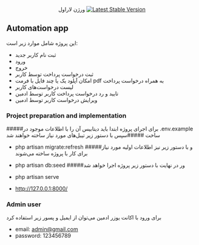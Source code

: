 <p align="center">
ورژن لاراول
<a href="https://packagist.org/packages/laravel/framework"><img src="https://img.shields.io/packagist/v/laravel/framework" alt="Latest Stable Version"></a>
</p>

## Automation app

این پروژه شامل موارد زیر است:
- ثبت نام کاربر جدید
- ورود
- خروج
- ثبت درخواست پرداخت توسط کاربر
- امکان آپلود یک یا چند فایل با فرمت pdf به همراه درخواست پرداخت
- لیست درخواست‌های کاربر
- تایید و رد درخواست پرداخت کاربر توسط ادمین
- ویرایش درخواست کاربر توسط ادمین

### Project preparation and implementation
#####برای اجرای پروژه ابتدا باید دیتابیس آن را با اطلاعات موجود در .env.example ساخت
#####سپس با دستور زیر تیبل‌های مورد نیاز ساخته خواهند شد
- php artisan migrate:refresh
#####و با دستور زیر نیز اطلاعات اولیه مورد نیاز برای کار با پروژه ساخته می‌شوند
- php artisan db:seed
#####ور در نهایت با دستور زیر پروژه اجرا خواهد شد
- php artisan serve

- http://127.0.0.1:8000/

### Admin user
برای ورود با اکانت یوزر ادمین می‌توان از ایمیل و پسور زیر استفاده کرد
- email: admin@gmail.com
- password: 123456789

